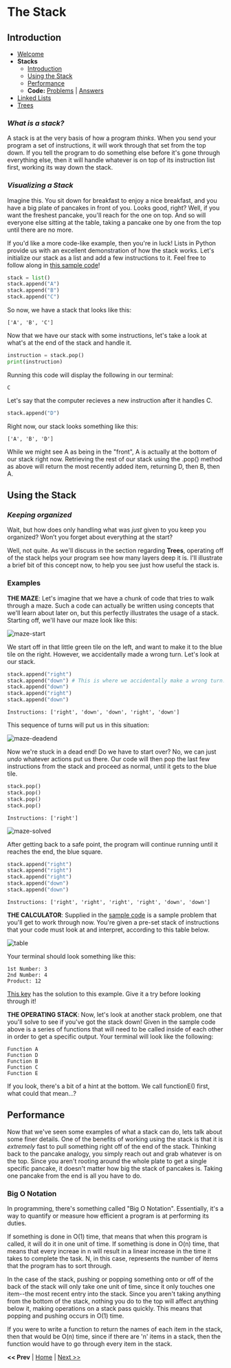 # **The Stack**

## <a name="intro"></a>Introduction
* [Welcome](welcome.md)
* **Stacks**
  * [Introduction](#intro)
  * [Using the Stack](#uses)
  * [Performance](#performance)
  * **Code:** [Problems](01-stack.py) | [Answers](examples/01-example.py)
* [Linked Lists](02-linkedlist.md)
* [Trees](03-tree.md)

### ***What is a stack?***
A stack is at the very basis of how a program *thinks*. When you send your program a set of instructions, it will work through that set from the top down. If you tell the program to do something else before it's gone through everything else, then it will handle whatever is on top of its instruction list first, working its way down the stack.

### ***Visualizing a Stack***
Imagine this. You sit down for breakfast to enjoy a nice breakfast, and you have a big plate of pancakes in front of you. Looks good, right? Well, if you want the freshest pancake, you'll reach for the one on top. And so will everyone else sitting at the table, taking a pancake one by one from the top until there are no more. 

If you'd like a more code-like example, then you're in luck! Lists in Python provide us with an excellent demonstration of how the stack works. Let's initialize our stack as a list and add a few instructions to it. Feel free to follow along in [this sample code](01-stack.py)!
```python
stack = list()
stack.append("A")
stack.append("B")
stack.append("C")
```
So now, we have a stack that looks like this:
```
['A', 'B', 'C']
```
Now that we have our stack with some instructions, let's take a look at what's at the end of the stack and handle it. 
```python
instruction = stack.pop()
print(instruction)
```
Running this code will display the following in our terminal:
```
C
```
Let's say that the computer recieves a new instruction after it handles C. 
```python
stack.append("D")
```
Right now, our stack looks something like this:
```
['A', 'B', 'D']
```
While we might see A as being in the "front", A is actually at the bottom of our stack right now. Retrieving the rest of our stack using the .pop() method as above will return the most recently added item, returning D, then B, then A. 

## <a name="uses"></a> Using the Stack


### ***Keeping organized***
Wait, but how does only handling what was *just* given to you keep you organized? Won’t you forget about everything at the start?

Well, not quite. As we'll discuss in the section regarding **Trees**, operating off of the stack helps your program see how many layers deep it is. I'll illustrate a brief bit of this concept now, to help you see just how useful the stack is. 

### **Examples**

**THE MAZE**: Let's imagine that we have a chunk of code that tries to walk through a maze. Such a code can actually be written using concepts that we'll learn about later on, but this perfectly illustrates the usage of a stack. Starting off, we'll have our maze look like this:

![maze-start](pictures/01-maze-01.png)

We start off in that little green tile on the left, and want to make it to the blue tile on the right. However, we accidentally made a wrong turn. Let's look at our stack.
```python
stack.append("right")
stack.append("down") # This is where we accidentally make a wrong turn...
stack.append("down")
stack.append("right")
stack.append("down")
```
    Instructions: ['right', 'down', 'down', 'right', 'down']

This sequence of turns will put us in this situation:

![maze-deadend](pictures/01-maze-02.png)

Now we're stuck in a dead end! Do we have to start over? No, we can just *undo* whatever actions put us there. Our code will then pop the last few instructions from the stack and proceed as normal, until it gets to the blue tile. 
```python
stack.pop()
stack.pop()
stack.pop()
stack.pop()
```
    Instructions: ['right']

![maze-solved](pictures/01-maze-03.png)

After getting back to a safe point, the program will continue running until it reaches the end, the blue square.

```python
stack.append("right")
stack.append("right")
stack.append("right")
stack.append("down")
stack.append("down")
```
    Instructions: ['right', 'right', 'right', 'right', 'down', 'down']

**THE CALCULATOR**: Supplied in the [sample code](01-stack.py) is a sample problem that you'll get to work through now. You're given a pre-set stack of instructions that your code must look at and interpret, according to this table below.

![table](pictures/01-table.png)

Your terminal should look something like this:

    1st Number: 3
    2nd Number: 4
    Product: 12

[This key](examples/01-example.py) has the solution to this example. Give it a try before looking through it!

**THE OPERATING STACK**: Now, let's look at another stack problem, one that you'll solve to see if you've got the stack down! Given in the sample code above is a series of functions that will need to be called inside of each other in order to get a specific output. Your terminal will look like the following:

    Function A
    Function D
    Function B
    Function C
    Function E

If you look, there's a bit of a hint at the bottom. We call functionE() first, what could that mean...?

## <a name="performance"></a> Performance

Now that we've seen some examples of what a stack can do, lets talk about some finer details. One of the benefits of working using the stack is that it is *extremely* fast to pull something right off of the end of the stack. Thinking back to the pancake analogy, you simply reach out and grab whatever is on the top. Since you aren't rooting around the whole plate to get a single specific pancake, it doesn't matter how big the stack of pancakes is. Taking one pancake from the end is all you have to do. 

### **Big O Notation**

In programming, there's something called "Big O Notation". Essentially, it's a way to quantify or measure how efficient a program is at performing its duties. 

If something is done in O(1) time, that means that when this program is called, it will do it in one unit of time. If something is done in O(n) time, that means that every increae in n will result in a linear increase in the time it takes to complete the task. N, in this case, represents the number of items that the program has to sort through. 

In the case of the stack, pushing or popping something onto or off of the back of the stack will only take one unit of time, since it only touches one item--the most recent entry into the stack. Since you aren't taking anything from the bottom of the stack, nothing you do to the top will affect anything below it, making operations on a stack pass quickly. This means that popping and pushing occurs in O(1) time. 

If you were to write a function to return the names of each item in the stack, then that would be O(n) time, since if there are 'n' items in a stack, then the function would have to go through every item in the stack.

**<< Prev** | [Home](welcome.md) | [Next >>](02-linkedlist.md)
